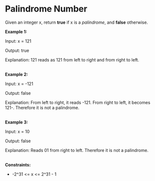 # Palindrome Number

Given an integer x, return <strong>true</strong> if x is a <em>palindrome</em>, and <strong>false</strong> otherwise.
<br>

<strong>Example 1:</strong>

Input: x = 121

Output: true

Explanation: 121 reads as 121 from left to right and from right to left.<br><br>

<strong>Example 2:</strong>

Input: x = -121

Output: false

Explanation: From left to right, it reads -121. From right to left, it becomes 121-. Therefore it is not a palindrome.<br><br>

<strong>Example 3:</strong>

Input: x = 10

Output: false

Explanation: Reads 01 from right to left. Therefore it is not a palindrome.<br><br>
 

<strong>Constraints:</strong>

- -2^31 <= x <= 2^31 - 1